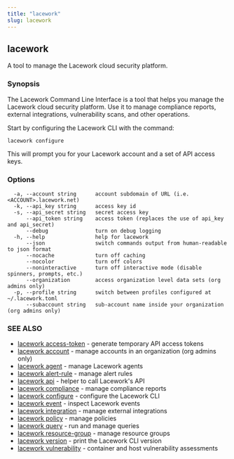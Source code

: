 ```yaml
---
title: "lacework"
slug: lacework
---
```


## lacework

A tool to manage the Lacework cloud security platform.

### Synopsis

The Lacework Command Line Interface is a tool that helps you manage the
Lacework cloud security platform. Use it to manage compliance reports,
external integrations, vulnerability scans, and other operations.

Start by configuring the Lacework CLI with the command:

    lacework configure

This will prompt you for your Lacework account and a set of API access keys.

### Options

```
  -a, --account string      account subdomain of URL (i.e. <ACCOUNT>.lacework.net)
  -k, --api_key string      access key id
  -s, --api_secret string   secret access key
      --api_token string    access token (replaces the use of api_key and api_secret)
      --debug               turn on debug logging
  -h, --help                help for lacework
      --json                switch commands output from human-readable to json format
      --nocache             turn off caching
      --nocolor             turn off colors
      --noninteractive      turn off interactive mode (disable spinners, prompts, etc.)
      --organization        access organization level data sets (org admins only)
  -p, --profile string      switch between profiles configured at ~/.lacework.toml
      --subaccount string   sub-account name inside your organization (org admins only)
```

### SEE ALSO

* [lacework access-token](/cli/commands/lacework_access-token/)	 - generate temporary API access tokens
* [lacework account](/cli/commands/lacework_account/)	 - manage accounts in an organization (org admins only)
* [lacework agent](/cli/commands/lacework_agent/)	 - manage Lacework agents
* [lacework alert-rule](/cli/commands/lacework_alert-rule/)	 - manage alert rules
* [lacework api](/cli/commands/lacework_api/)	 - helper to call Lacework's API
* [lacework compliance](/cli/commands/lacework_compliance/)	 - manage compliance reports
* [lacework configure](/cli/commands/lacework_configure/)	 - configure the Lacework CLI
* [lacework event](/cli/commands/lacework_event/)	 - inspect Lacework events
* [lacework integration](/cli/commands/lacework_integration/)	 - manage external integrations
* [lacework policy](/cli/commands/lacework_policy/)	 - manage policies
* [lacework query](/cli/commands/lacework_query/)	 - run and manage queries
* [lacework resource-group](/cli/commands/lacework_resource-group/)	 - manage resource groups
* [lacework version](/cli/commands/lacework_version/)	 - print the Lacework CLI version
* [lacework vulnerability](/cli/commands/lacework_vulnerability/)	 - container and host vulnerability assessments


